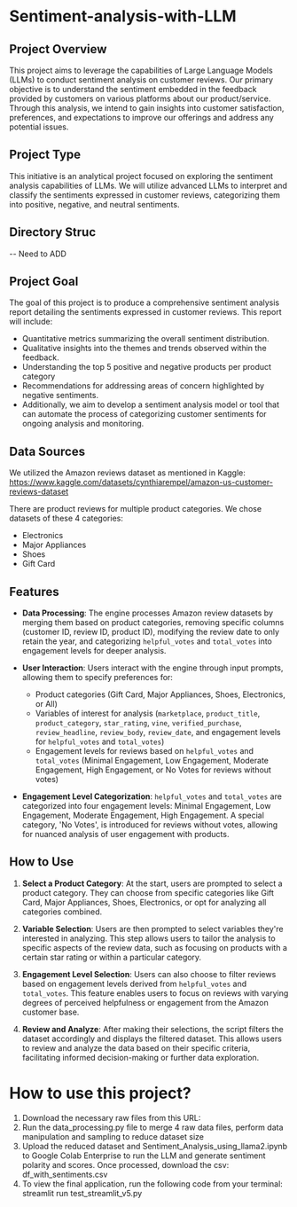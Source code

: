# Sentiment-analysis-with-LLM

## Project Overview
This project aims to leverage the capabilities of Large Language Models (LLMs) to conduct sentiment analysis on customer reviews. Our primary objective is to understand the sentiment embedded in the feedback provided by customers on various platforms about our product/service. Through this analysis, we intend to gain insights into customer satisfaction, preferences, and expectations to improve our offerings and address any potential issues.

## Project Type
This initiative is an analytical project focused on exploring the sentiment analysis capabilities of LLMs. We will utilize advanced LLMs to interpret and classify the sentiments expressed in customer reviews, categorizing them into positive, negative, and neutral sentiments.


## Directory Struc
-- Need to ADD


## Project Goal
The goal of this project is to produce a comprehensive sentiment analysis report detailing the sentiments expressed in customer reviews. This report will include:

- Quantitative metrics summarizing the overall sentiment distribution.
- Qualitative insights into the themes and trends observed within the feedback.
- Understanding the top 5 positive and negative products per product category
- Recommendations for addressing areas of concern highlighted by negative sentiments.
- Additionally, we aim to develop a sentiment analysis model or tool that can automate the process of categorizing customer sentiments for ongoing analysis and monitoring.

## Data Sources
We utilized the Amazon reviews dataset as mentioned in Kaggle: https://www.kaggle.com/datasets/cynthiarempel/amazon-us-customer-reviews-dataset

There are product reviews for multiple product categories. We chose datasets of these 4 categories:
- Electronics
- Major Appliances
- Shoes 
- Gift Card

## Features
- **Data Processing**: The engine processes Amazon review datasets by merging them based on product categories, removing specific columns (customer ID, review ID, product ID), modifying the review date to only retain the year, and categorizing `helpful_votes` and `total_votes` into engagement levels for deeper analysis.

- **User Interaction**: Users interact with the engine through input prompts, allowing them to specify preferences for:
  - Product categories (Gift Card, Major Appliances, Shoes, Electronics, or All)
  - Variables of interest for analysis (`marketplace`, `product_title`, `product_category`, `star_rating`, `vine`, `verified_purchase`, `review_headline`, `review_body`, `review_date`, and engagement levels for `helpful_votes` and `total_votes`)
  - Engagement levels for reviews based on `helpful_votes` and `total_votes` (Minimal Engagement, Low Engagement, Moderate Engagement, High Engagement, or No Votes for reviews without votes)

- **Engagement Level Categorization**: `helpful_votes` and `total_votes` are categorized into four engagement levels: Minimal Engagement, Low Engagement, Moderate Engagement, High Engagement. A special category, 'No Votes', is introduced for reviews without votes, allowing for nuanced analysis of user engagement with products.

## How to Use

1. **Select a Product Category**: At the start, users are prompted to select a product category. They can choose from specific categories like Gift Card, Major Appliances, Shoes, Electronics, or opt for analyzing all categories combined.

2. **Variable Selection**: Users are then prompted to select variables they're interested in analyzing. This step allows users to tailor the analysis to specific aspects of the review data, such as focusing on products with a certain star rating or within a particular category.

3. **Engagement Level Selection**: Users can also choose to filter reviews based on engagement levels derived from `helpful_votes` and `total_votes`. This feature enables users to focus on reviews with varying degrees of perceived helpfulness or engagement from the Amazon customer base.

4. **Review and Analyze**: After making their selections, the script filters the dataset accordingly and displays the filtered dataset. This allows users to review and analyze the data based on their specific criteria, facilitating informed decision-making or further data exploration.

# How to use this project?

1. Download the necessary raw files from this URL:
2. Run the data_processing.py file to merge 4 raw data files, perform data manipulation and sampling to reduce dataset size
3. Upload the reduced dataset and Sentiment_Analysis_using_llama2.ipynb to Google Colab Enterprise to run the LLM and generate sentiment polarity and scores. Once processed, download the csv: df_with_sentiments.csv
4. To view the final application, run the following code from your terminal: 
streamlit run test_streamlit_v5.py